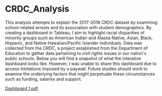 # CRDC_Analysis
This analysis attempts to explain the 2017-2018 CRDC dataset by examining school-related arrests and its association with student demographics. By creating a dashboard in Tableau, I aim to highlight racial disparities of minority groups such as American Indian and Alaska Native, Asian, Black, Hispanic, and Native Hawaiian/Pacific Islander individuals. Data was collected from the CRDC, a project established from the Department of Education to gather data pertaining to civil rights issues in our nation's public schools. Below you will find a snapshot of what the interative dashboard looks like. However, I was unable to share this dashboard due to access limitations imposed by a paywall. Future studies should work to examine the underlying factors that might perpetuate these circumstances such as funding, salaries and support.

[Dashboard 1.pdf](https://github.com/meraidandouch/CRDC_Analysis/files/12827487/Dashboard.1.pdf)
